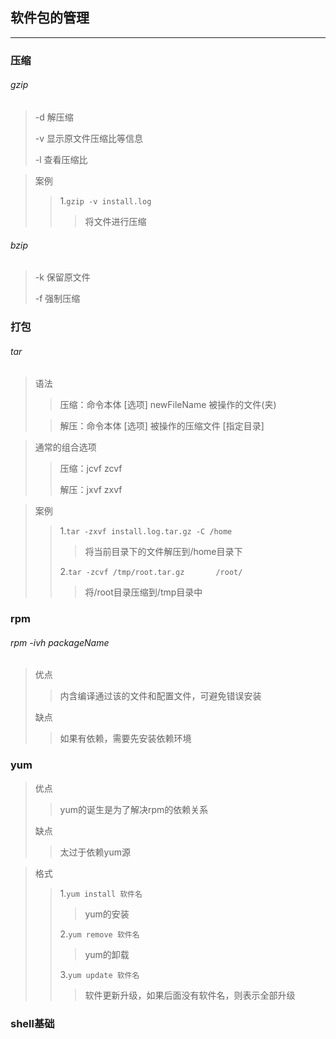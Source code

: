 ## 软件包的管理

----

### 压缩

###### gzip

> -d	解压缩
>
> -v	显示原文件压缩比等信息
>
> -l	查看压缩比

> 案例
>
> > 1.`gzip -v install.log`
> >
> > > 将文件进行压缩



###### bzip

> -k	保留原文件
>
> -f	强制压缩





### 打包

###### tar

> 语法
>
> > 压缩：命令本体    [选项]  newFileName    被操作的文件(夹)
>
> > 解压：命令本体    [选项]  被操作的压缩文件    [指定目录]

> 通常的组合选项
>
> > 压缩：jcvf  zcvf
> >
> > 解压：jxvf  zxvf

> 案例
>
> > 1.`tar -zxvf install.log.tar.gz -C /home`
> >
> > > 将当前目录下的文件解压到/home目录下
> >
> > 2.`tar -zcvf /tmp/root.tar.gz       /root/`
> >
> > > 将/root目录压缩到/tmp目录中



### rpm

###### rpm -ivh packageName

> 优点
>
> > 内含编译通过该的文件和配置文件，可避免错误安装
>
> 缺点
>
> > 如果有依赖，需要先安装依赖环境



### yum

> 优点
>
> > yum的诞生是为了解决rpm的依赖关系
>
> 缺点
>
> > 太过于依赖yum源

> 格式
>
> > 1.`yum install 软件名`
> >
> > > yum的安装
> >
> > 2.`yum remove 软件名`
> >
> > > yum的卸载
> >
> > 3.`yum update 软件名`
> >
> > > 软件更新升级，如果后面没有软件名，则表示全部升级



### shell基础